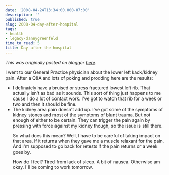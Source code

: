 ```yaml
---
date: '2008-04-24T13:34:00.000-07:00'
description: ''
published: true
slug: 2008-04-day-after-hospital
tags:
- health
- legacy-dannygreenfeld
time_to_read: 5
title: Day after the hospital
---
```


*This was originally posted on blogger [here](https://dannygreenfeld.blogspot.com/2008/04/day-after-hospital.html)*.

I went to our General Practice physician about the lower left kack/kidney pain.  After a Q&amp;A and lots of poking and prodding here are the results:
 <ul id="mw8:"><li id="ffky">I definately have a bruised or stress fractured lowest left rib.  That actually isn't as bad as it sounds.  This sort of thing just happens to me cause I do a lot of contact work.  I've got to watch that rib for a week or two and then it should be fine.</li><li id="i.7x">The kidney area pain doesn't add up.  I've got some of the symptoms of kidney stones and most of the symptoms of blunt trauma.  But not enough of either to be certain.  They can trigger the pain again by pressing with force against my kidney though, so the issue is still there.
   

  So what does this mean?  Well, I have to be careful of taking impact on that area.  If it returns when they gave me a muscle relaxant for the pain.  And I'm supposed to go back for retests if the pain returns or a week goes by.
 
 How do I feel?   Tired from lack of sleep.  A bit of nausea.  Otherwise am okay.  I'll be coming to work tomorrow.